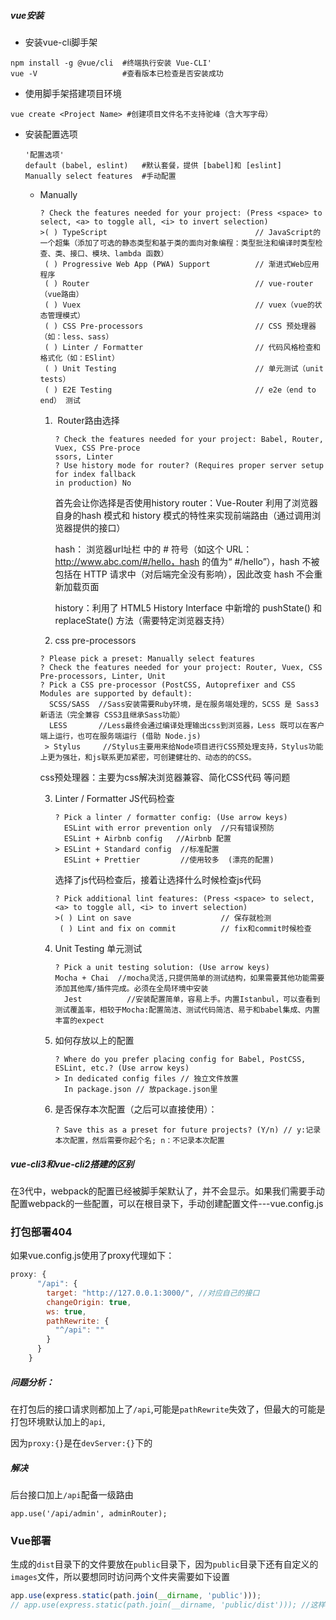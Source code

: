 ##### vue安装

- 安装vue-cli脚手架

```
npm install -g @vue/cli  #终端执行安装 Vue-CLI'
vue -V                   #查看版本已检查是否安装成功
```

- 使用脚手架搭建项目环境

```
vue create <Project Name> #创建项目文件名不支持驼峰（含大写字母）
```

- 安装配置选项

  ```
  '配置选项'
  default (babel, eslint)   #默认套餐，提供 [babel]和 [eslint]
  Manually select features  #手动配置
  ```

  - Manually

    ```
    ? Check the features needed for your project: (Press <space> to select, <a> to toggle all, <i> to invert selection)
    >( ) TypeScript                                 // JavaScript的一个超集（添加了可选的静态类型和基于类的面向对象编程：类型批注和编译时类型检查、类、接口、模块、lambda 函数）
     ( ) Progressive Web App (PWA) Support          // 渐进式Web应用程序
     ( ) Router                                     // vue-router（vue路由）
     ( ) Vuex                                       // vuex（vue的状态管理模式）
     ( ) CSS Pre-processors                         // CSS 预处理器（如：less、sass）
     ( ) Linter / Formatter                         // 代码风格检查和格式化（如：ESlint）
     ( ) Unit Testing                               // 单元测试（unit tests）
     ( ) E2E Testing                                // e2e（end to end） 测试
    ```

    1. ​	Router路由选择

       ```
       ? Check the features needed for your project: Babel, Router, Vuex, CSS Pre-proce
       ssors, Linter
       ? Use history mode for router? (Requires proper server setup for index fallback 
       in production) No
       ```

        首先会让你选择是否使用history router：Vue-Router 利用了浏览器自身的hash 模式和 history 模式的特性来实现前端路由（通过调用浏览器提供的接口）

       hash： 浏览器url址栏 中的 # 符号（如这个 URL：http://www.abc.com/#/hello，hash 的值为“ #/hello”），hash 不被包括在 HTTP 请求中（对后端完全没有影响），因此改变 hash 不会重新加载页面

       history：利用了 HTML5 History Interface 中新增的 pushState() 和 replaceState() 方法（需要特定浏览器支持）

    2.  css pre-processors

       ```
       ? Please pick a preset: Manually select features
       ? Check the features needed for your project: Router, Vuex, CSS Pre-processors, Linter, Unit
       ? Pick a CSS pre-processor (PostCSS, Autoprefixer and CSS Modules are supported by default):
         SCSS/SASS  //Sass安装需要Ruby环境，是在服务端处理的，SCSS 是 Sass3新语法（完全兼容 CSS3且继承Sass功能）
         LESS       //Less最终会通过编译处理输出css到浏览器，Less 既可以在客户端上运行，也可在服务端运行 (借助 Node.js)
        > Stylus     //Stylus主要用来给Node项目进行CSS预处理支持，Stylus功能上更为强壮，和js联系更加紧密，可创建健壮的、动态的的CSS。
       ```

       css预处理器：主要为css解决浏览器兼容、简化CSS代码 等问题

    3. Linter / Formatter  JS代码检查

       ```
       ? Pick a linter / formatter config: (Use arrow keys)
         ESLint with error prevention only  //只有错误预防
         ESLint + Airbnb config   //Airbnb 配置
       > ESLint + Standard config  //标准配置
         ESLint + Prettier         //使用较多  (漂亮的配置)
       ```

       选择了js代码检查后，接着让选择什么时候检查js代码

       ```
       ? Pick additional lint features: (Press <space> to select, <a> to toggle all, <i> to invert selection)
       >( ) Lint on save                    // 保存就检测
        ( ) Lint and fix on commit          // fix和commit时候检查
       ```

       

    4. Unit Testing 单元测试

       ```
       ? Pick a unit testing solution: (Use arrow keys)
       Mocha + Chai  //mocha灵活,只提供简单的测试结构，如果需要其他功能需要添加其他库/插件完成。必须在全局环境中安装
         Jest          //安装配置简单，容易上手。内置Istanbul，可以查看到测试覆盖率，相较于Mocha:配置简洁、测试代码简洁、易于和babel集成、内置丰富的expect
       ```

    5. 如何存放以上的配置

       ```
       ? Where do you prefer placing config for Babel, PostCSS, ESLint, etc.? (Use arrow keys)
       > In dedicated config files // 独立文件放置
         In package.json // 放package.json里
       ```

    6. 是否保存本次配置（之后可以直接使用）：

       ```
       ? Save this as a preset for future projects? (Y/n) // y:记录本次配置，然后需要你起个名; n：不记录本次配置
       ```

##### vue-cli3和vue-cli2搭建的区别

在3代中，webpack的配置已经被脚手架默认了，并不会显示。如果我们需要手动配置webpack的一些配置，可以在根目录下，手动创建配置文件---vue.config.js

### 打包部署404

如果vue.config.js使用了proxy代理如下：

```javascript
proxy: {
      "/api": {
        target: "http://127.0.0.1:3000/", //对应自己的接口
        changeOrigin: true,
        ws: true,
        pathRewrite: {
          "^/api": ""
        }
      }
    }
```

##### 问题分析：

在打包后的接口请求则都加上了`/api`,可能是`pathRewrite`失效了，但最大的可能是打包环境默认加上的`api`,

因为`proxy:{}`是在`devServer:{}`下的

##### 解决

后台接口加上`/api`配备一级路由

```
app.use('/api/admin', adminRouter);
```

### Vue部署

​	生成的`dist`目录下的文件要放在`public`目录下，因为`public`目录下还有自定义的`images`文件，所以要想同时访问两个文件夹需要如下设置

```javascript
app.use(express.static(path.join(__dirname, 'public')));
// app.use(express.static(path.join(__dirname, 'public/dist'))); //这样设置就只能渠道dist文件夹下的资源，访问不到其他子目录了
```

